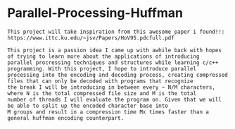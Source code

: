 # Parallel-Processing-Huffman
    This project will take inspiration from this awesome paper i found!!: https://www.ittc.ku.edu/~jsv/Papers/HoV95.pdcfull.pdf

    This project is a passion idea I came up with awhile back with hopes of trying to learn more about the applications of introducing 
    parallel procressing techniques and structures while learning c/c++ programming. With this project, I hope to introduce parallel 
    processing into the encoding and decoding process, creating compressed files that can only be decoded with programs that recognize 
    the break I will be introducing in between every ~ N/M characters, where N is the total compressed file size and M is the total 
    number of threads I will evaluate the program on. Given that we will be able to split up the encoded character base into
    M groups and result in a compression time Mx times faster than a general huffman encoding counterpart.
